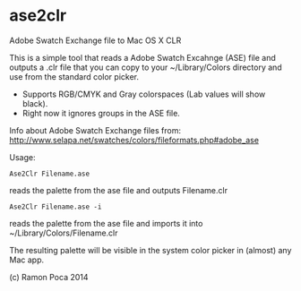 ase2clr
=======

Adobe Swatch Exchange file to Mac OS X CLR

This is a simple tool that reads a Adobe Swatch Excahnge (ASE) file and outputs a .clr file that you can 
copy to your ~/Library/Colors directory and use from the standard color picker.

* Supports RGB/CMYK and Gray colorspaces (Lab values will show black).
* Right now it ignores groups in the ASE file.

Info about Adobe Swatch Exchange files from: 
http://www.selapa.net/swatches/colors/fileformats.php#adobe_ase

Usage:

    Ase2Clr Filename.ase

reads the palette from the ase file and outputs Filename.clr

    Ase2Clr Filename.ase -i

reads the palette from the ase file and imports it into ~/Library/Colors/Filename.clr

The resulting palette will be visible in the system color picker in (almost) any Mac app.

(c) Ramon Poca 2014 


